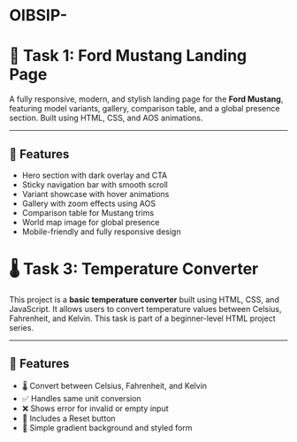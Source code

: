 # OIBSIP-
# 🐎 Task 1: Ford Mustang Landing Page

A fully responsive, modern, and stylish landing page for the **Ford Mustang**, featuring model variants, gallery, comparison table, and a global presence section. Built using HTML, CSS, and AOS animations.

---

## 🚗 Features

- Hero section with dark overlay and CTA
- Sticky navigation bar with smooth scroll
- Variant showcase with hover animations
- Gallery with zoom effects using AOS
- Comparison table for Mustang trims
- World map image for global presence
- Mobile-friendly and fully responsive design



# 🌡️ Task 3: Temperature Converter

This project is a **basic temperature converter** built using HTML, CSS, and JavaScript. It allows users to convert temperature values between Celsius, Fahrenheit, and Kelvin. This task is part of a beginner-level HTML project series.

---

## 🚀 Features

- 🌡️ Convert between Celsius, Fahrenheit, and Kelvin
- ✅ Handles same unit conversion
- ❌ Shows error for invalid or empty input
- 🔁 Includes a Reset button
- 🎨 Simple gradient background and styled form

